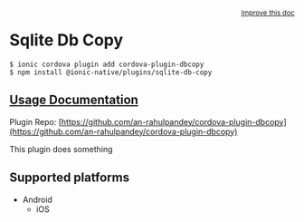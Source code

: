 <a style="float:right;font-size:12px;" href="http://github.com/danielsogl/awesome-cordova-plugins/edit/master/src/@awesome-cordova-plugins/plugins/sqlite-db-copy/index.ts#L1">
  Improve this doc
</a>

# Sqlite Db Copy

```
$ ionic cordova plugin add cordova-plugin-dbcopy
$ npm install @ionic-native/plugins/sqlite-db-copy
```

## [Usage Documentation](https://ionicframework.com/docs/native/sqlite-db-copy/)

Plugin Repo: [https://github.com/an-rahulpandey/cordova-plugin-dbcopy](https://github.com/an-rahulpandey/cordova-plugin-dbcopy)

This plugin does something

## Supported platforms

- Android
  - iOS
